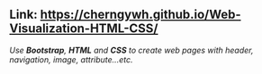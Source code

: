 ## Link: https://cherngywh.github.io/Web-Visualization-HTML-CSS/

*Use **Bootstrap**, **HTML** and **CSS** to create web pages with header, navigation, image, attribute...etc.*
